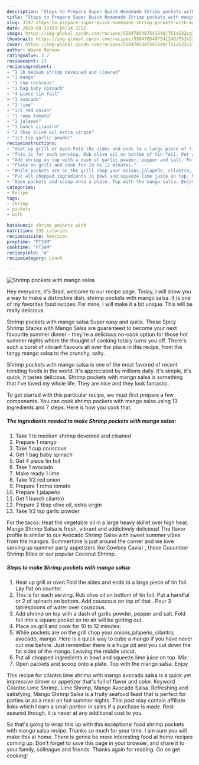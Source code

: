 ```yaml
---
description: "Steps to Prepare Super Quick Homemade Shrimp pockets with mango salsa"
title: "Steps to Prepare Super Quick Homemade Shrimp pockets with mango salsa"
slug: 3197-steps-to-prepare-super-quick-homemade-shrimp-pockets-with-mango-salsa
date: 2020-08-31T03:06:14.325Z
image: https://img-global.cpcdn.com/recipes/5504785407541248/751x532cq70/shrimp-pockets-with-mango-salsa-recipe-main-photo.jpg
thumbnail: https://img-global.cpcdn.com/recipes/5504785407541248/751x532cq70/shrimp-pockets-with-mango-salsa-recipe-main-photo.jpg
cover: https://img-global.cpcdn.com/recipes/5504785407541248/751x532cq70/shrimp-pockets-with-mango-salsa-recipe-main-photo.jpg
author: Wayne Benson
ratingvalue: 3.7
reviewcount: 13
recipeingredient:
- "1 lb medium shrimp deveined and cleaned"
- "1 mango"
- "1 cup couscous"
- "1 bag baby spinach"
- "4 piece tin foil"
- "1 avocado"
- "1 lime"
- "1/2 red onion"
- "1 roma tomato"
- "1 jalapeo"
- "1 bunch cilantro"
- "2 tbsp olive oil extra virgin"
- "1/2 tsp garlic powder"
recipeinstructions:
- "Heat up grill or oven.Fold the sides and ends to a large piece of tin foil. Lay flat on counter."
- "This is for each serving. Rub olive oil on bottom of tin foil. Put a handful or 2 of spinach on bottom. Add couscous on top of that . Pour 3 tablespoons of water over couscous."
- "Add shrimp on top with a dash of garlic powder, pepper and salt. Fold foil into a square pocket so no air will be getting out."
- "Place on grill and cook for 10 to 12 minutes."
- "While pockets are on the grill chop your onions,jalapeño, cilantro, avocado, mango. Here is a quick way to cube a mango if you have never cut one before. Just remember there is a huge pit and you cut down the fat sides of the mango. Leaving the middle uncut."
- "Put all chopped ingredients in bowl and squeeze lime juice on top. Mix"
- "Open packets and scoop onto a plate. Top with the mango salsa. Enjoy"
categories:
- Recipe
tags:
- shrimp
- pockets
- with

katakunci: shrimp pockets with 
nutrition: 235 calories
recipecuisine: American
preptime: "PT33M"
cooktime: "PT34M"
recipeyield: "4"
recipecategory: Lunch

---
```



![Shrimp pockets with mango salsa](https://img-global.cpcdn.com/recipes/5504785407541248/751x532cq70/shrimp-pockets-with-mango-salsa-recipe-main-photo.jpg)

Hey everyone, it's Brad, welcome to our recipe page. Today, I will show you a way to make a distinctive dish, shrimp pockets with mango salsa. It is one of my favorites food recipes. For mine, I will make it a bit unique. This will be really delicious.

Shrimp pockets with mango salsa Super easy and quick. These Spicy Shrimp Stacks with Mango Salsa are guaranteed to become your next favourite summer dinner - they&#39;re a delicious no-cook option for those hot summer nights where the thought of cooking totally turns you off. There&#39;s such a burst of vibrant flavours all over the place in this recipe, from the tangy mango salsa to the crunchy, salty.

Shrimp pockets with mango salsa is one of the most favored of recent trending foods in the world. It's appreciated by millions daily. It's simple, it's quick, it tastes delicious. Shrimp pockets with mango salsa is something that I've loved my whole life. They are nice and they look fantastic.


To get started with this particular recipe, we must first prepare a few components. You can cook shrimp pockets with mango salsa using 13 ingredients and 7 steps. Here is how you cook that.

<!--inarticleads1-->

##### The ingredients needed to make Shrimp pockets with mango salsa:

1. Take 1 lb medium shrimp deveined and cleaned
1. Prepare 1 mango
1. Take 1 cup couscous
1. Get 1 bag baby spinach
1. Get 4 piece tin foil
1. Take 1 avocado
1. Make ready 1 lime
1. Take 1/2 red onion
1. Prepare 1 roma tomato
1. Prepare 1 jalapeño
1. Get 1 bunch cilantro
1. Prepare 2 tbsp olive oil, extra virgin
1. Take 1/2 tsp garlic powder


For the tacos: Heat the vegetable oil in a large heavy skillet over high heat. Mango Shrimp Salsa is fresh, vibrant and addictively delicious! The flavor profile is similar to our Avocado Shrimp Salsa with sweet summer vibes from the mangos. Summertime is just around the corner and we love serving up summer party appetizers like Cowboy Caviar , these Cucumber Shrimp Bites or our popular Coconut Shrimp. 

<!--inarticleads2-->

##### Steps to make Shrimp pockets with mango salsa:

1. Heat up grill or oven.Fold the sides and ends to a large piece of tin foil. Lay flat on counter.
1. This is for each serving. Rub olive oil on bottom of tin foil. Put a handful or 2 of spinach on bottom. Add couscous on top of that . Pour 3 tablespoons of water over couscous.
1. Add shrimp on top with a dash of garlic powder, pepper and salt. Fold foil into a square pocket so no air will be getting out.
1. Place on grill and cook for 10 to 12 minutes.
1. While pockets are on the grill chop your onions,jalapeño, cilantro, avocado, mango. Here is a quick way to cube a mango if you have never cut one before. Just remember there is a huge pit and you cut down the fat sides of the mango. Leaving the middle uncut.
1. Put all chopped ingredients in bowl and squeeze lime juice on top. Mix
1. Open packets and scoop onto a plate. Top with the mango salsa. Enjoy


This recipe for cilantro lime shrimp with mango avocado salsa is a quick yet impressive dinner or appetizer that&#39;s full of flavor and color. Keyword Cilantro Lime Shrimp, Lime Shrimp, Mango Avocado Salsa. Refreshing and satisfying, Mango Shrimp Salsa is a fruity seafood feast that is perfect for parties or as a meal on hot summer nights. This post may contain affiliate links which I earn a small portion in sales if a purchase is made. Rest assured though, it is never at any additional cost to you. 

So that's going to wrap this up with this exceptional food shrimp pockets with mango salsa recipe. Thanks so much for your time. I am sure you will make this at home. There is gonna be more interesting food at home recipes coming up. Don't forget to save this page in your browser, and share it to your family, colleague and friends. Thanks again for reading. Go on get cooking!
